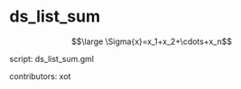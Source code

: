 ds_list_sum
===========

$$\large \Sigma{x}=x_1+x_2+\cdots+x_n$$

script: ds_list_sum.gml

contributors: xot
